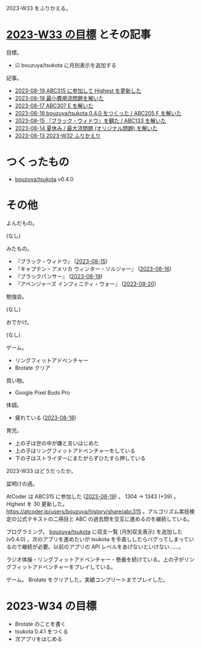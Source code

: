 2023-W33 をふりかえる。

# [2023-W33 の目標][2023-08-13] とその記事

目標。

- ☑ bouzuya/tsukota に月別表示を追加する

記事。

- [2023-08-19 ABC315 に参加して Highest を更新した][2023-08-19]
- [2023-08-18 最小費用流問題を解いた][2023-08-18]
- [2023-08-17 ABC307 E を解いた][2023-08-17]
- [2023-08-16 bouzuya/tsukota 0.4.0 をつくった / ABC205 F を解いた][2023-08-16]
- [2023-08-15 『ブラック・ウィドウ』を観た / ABC133 を解いた][2023-08-15]
- [2023-08-14 夏休み / 最大流問題 (オリジナル問題) を解いた][2023-08-14]
- [2023-08-13 2023-W32 ふりかえり][2023-08-13]

# つくったもの

- [bouzuya/tsukota] v0.4.0

# その他

よんだもの。

(なし)

みたもの。

- 『ブラック・ウィドウ』 ([2023-08-15])
- 『キャプテン・アメリカ ウィンター・ソルジャー』 ([2023-08-16])
- 『ブラックパンサー』 ([2023-08-19])
- 『アベンジャーズ インフィニティ・ウォー』 ([2023-08-20])

勉強会。

(なし)

おでかけ。

(なし)

ゲーム。

- リングフィットアドベンチャー
- Brotate クリア

買い物。

- Google Pixel Buds Pro

体調。

- 疲れている ([2023-08-18])

育児。

- 上の子は世の中が嫌と言いはじめた
- 上の子はリングフィットアドベンチャーをしている
- 下の子はストライダーにまたがらずひたすら押している

2023-W33 はどうだったか。

盆明けの週。

AtCoder は ABC315 に参加した ([2023-08-19]) 。 1304 → 1343 (+39) 。 Highest を 30 更新した。 <https://atcoder.jp/users/bouzuya/history/share/abc315> 。アルゴリズム実技検定の公式テキストの二冊目と ABC の過去問を交互に進めるのを継続している。

プログラミング。 [bouzuya/tsukota] に収支一覧 (月別収支表示) を追加した (v0.4.0) 。次のアプリを進めたいが tsukota を手直ししたらバグってしまっているので継続が必要。以前のアプリの API レベルをあげないといけない……。

ラジオ体操・リングフィットアドベンチャー・懸垂を続けている。上の子がリングフィットアドベンチャーをプレイしている。

ゲーム。 Brotate をクリアした。実績コンプリートまでプレイした。

# 2023-W34 の目標

- Brotate のことを書く
- tsukota 0.4.1 をつくる
- 次アプリをはじめる

[2023-08-13]: https://blog.bouzuya.net/2023/08/13/
[2023-08-14]: https://blog.bouzuya.net/2023/08/14/
[2023-08-15]: https://blog.bouzuya.net/2023/08/15/
[2023-08-16]: https://blog.bouzuya.net/2023/08/16/
[2023-08-17]: https://blog.bouzuya.net/2023/08/17/
[2023-08-18]: https://blog.bouzuya.net/2023/08/18/
[2023-08-19]: https://blog.bouzuya.net/2023/08/19/
[2023-08-20]: https://blog.bouzuya.net/2023/08/20/
[bouzuya/tsukota]: https://github.com/bouzuya/tsukota
